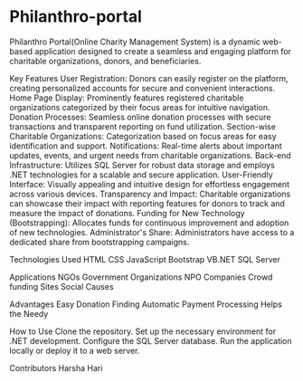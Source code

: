 # Philanthro-portal
Philanthro Portal(Online Charity Management System) is a dynamic web- based application  designed to create a seamless and engaging platform for charitable organizations, donors, and beneficiaries.

Key Features
User Registration: Donors can easily register on the platform, creating personalized accounts for secure and convenient interactions.
Home Page Display: Prominently features registered charitable organizations categorized by their focus areas for intuitive navigation.
Donation Processes: Seamless online donation processes with secure transactions and transparent reporting on fund utilization.
Section-wise Charitable Organizations: Categorization based on focus areas for easy identification and support.
Notifications: Real-time alerts about important updates, events, and urgent needs from charitable organizations.
Back-end Infrastructure: Utilizes SQL Server for robust data storage and employs .NET technologies for a scalable and secure application.
User-Friendly Interface: Visually appealing and intuitive design for effortless engagement across various devices.
Transparency and Impact: Charitable organizations can showcase their impact with reporting features for donors to track and measure the impact of donations.
Funding for New Technology (Bootstrapping): Allocates funds for continuous improvement and adoption of new technologies.
Administrator's Share: Administrators have access to a dedicated share from bootstrapping campaigns.

Technologies Used
HTML
CSS
JavaScript
Bootstrap
VB.NET
SQL Server

Applications
NGOs
Government Organizations
NPO Companies
Crowd funding Sites
Social Causes

Advantages
Easy Donation Finding
Automatic Payment Processing
Helps the Needy

How to Use
Clone the repository.
Set up the necessary environment for .NET development.
Configure the SQL Server database.
Run the application locally or deploy it to a web server.

Contributors
Harsha Hari

